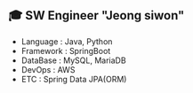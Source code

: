 ## 🎓 SW Engineer "Jeong siwon"
 * Language : Java, Python
 * Framework : SpringBoot
 * DataBase : MySQL, MariaDB
 * DevOps : AWS
 * ETC : Spring Data JPA(ORM)
